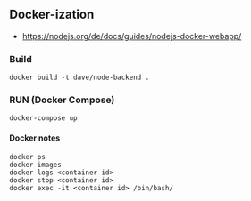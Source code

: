 ## Docker-ization

- https://nodejs.org/de/docs/guides/nodejs-docker-webapp/

### Build

```
docker build -t dave/node-backend .
```

### RUN (Docker Compose)

```
docker-compose up
```

#### Docker notes

```
docker ps
docker images
docker logs <container id>
docker stop <container id>
docker exec -it <container id> /bin/bash/
```
